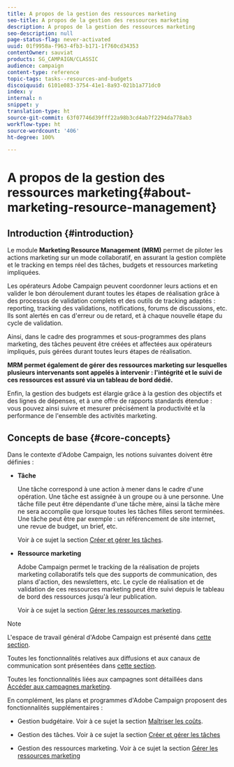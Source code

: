 ```yaml
---
title: A propos de la gestion des ressources marketing
seo-title: A propos de la gestion des ressources marketing
description: A propos de la gestion des ressources marketing
seo-description: null
page-status-flag: never-activated
uuid: 01f9958a-f963-4fb3-b171-1f760cd34353
contentOwner: sauviat
products: SG_CAMPAIGN/CLASSIC
audience: campaign
content-type: reference
topic-tags: tasks--resources-and-budgets
discoiquuid: 6101e083-3754-41e1-8a93-021b1a771dc0
index: y
internal: n
snippet: y
translation-type: ht
source-git-commit: 63f07746d39fff22a98b3cd4ab7f2294da778ab3
workflow-type: ht
source-wordcount: '406'
ht-degree: 100%

---
```



# A propos de la gestion des ressources marketing{#about-marketing-resource-management}

## Introduction {#introduction}

Le module **Marketing Resource Management (MRM)** permet de piloter les actions marketing sur un mode collaboratif, en assurant la gestion complète et le tracking en temps réel des tâches, budgets et ressources marketing impliquées.

Les opérateurs Adobe Campaign peuvent coordonner leurs actions et en valider le bon déroulement durant toutes les étapes de réalisation grâce à des processus de validation complets et des outils de tracking adaptés : reporting, tracking des validations, notifications, forums de discussions, etc. Ils sont alertés en cas d&#39;erreur ou de retard, et à chaque nouvelle étape du cycle de validation.

Ainsi, dans le cadre des programmes et sous-programmes des plans marketing, des tâches peuvent être créées et affectées aux opérateurs impliqués, puis gérées durant toutes leurs étapes de réalisation.

**MRM permet également de gérer des ressources marketing sur lesquelles plusieurs intervenants sont appelés à intervenir : l&#39;intégrité et le suivi de ces ressources est assuré via un tableau de bord dédié.**

Enfin, la gestion des budgets est élargie grâce à la gestion des objectifs et des lignes de dépenses, et à une offre de rapports standards étendue : vous pouvez ainsi suivre et mesurer précisément la productivité et la performance de l&#39;ensemble des activités marketing.

## Concepts de base {#core-concepts}

Dans le contexte d&#39;Adobe Campaign, les notions suivantes doivent être définies :

* **Tâche**

   Une tâche correspond à une action à mener dans le cadre d&#39;une opération. Une tâche est assignée à un groupe ou à une personne. Une tâche fille peut être dépendante d&#39;une tâche mère, ainsi la tâche mère ne sera accomplie que lorsque toutes les tâches filles seront terminées. Une tâche peut être par exemple : un référencement de site internet, une revue de budget, un brief, etc.

   Voir à ce sujet la section [Créer et gérer les tâches](../../campaign/using/creating-and-managing-tasks.md).

* **Ressource marketing**

   Adobe Campaign permet le tracking de la réalisation de projets marketing collaboratifs tels que des supports de communication, des plans d&#39;action, des newsletters, etc. Le cycle de réalisation et de validation de ces ressources marketing peut être suivi depuis le tableau de bord des ressources jusqu&#39;à leur publication.

   Voir à ce sujet la section [Gérer les ressources marketing](../../campaign/using/managing-marketing-resources.md).

>[!NOTE]
>
>L&#39;espace de travail général d&#39;Adobe Campaign est présenté dans [cette section](../../platform/using/adobe-campaign-workspace.md).
>  
>Toutes les fonctionnalités relatives aux diffusions et aux canaux de communication sont présentées dans [cette section](../../delivery/using/steps-about-delivery-creation-steps.md).
>
>Toutes les fonctionnalités liées aux campagnes sont détaillées dans [Accéder aux campagnes marketing](../../campaign/using/accessing-marketing-campaigns.md).

En complément, les plans et programmes d&#39;Adobe Campaign proposent des fonctionnalités supplémentaires :

* Gestion budgétaire. Voir à ce sujet la section [Maîtriser les coûts](../../campaign/using/controlling-costs.md).

* Gestion des tâches. Voir à ce sujet la section [Créer et gérer les tâches](../../campaign/using/creating-and-managing-tasks.md)

* Gestion des ressources marketing. Voir à ce sujet la section [Gérer les ressources marketing](../../campaign/using/managing-marketing-resources.md)

